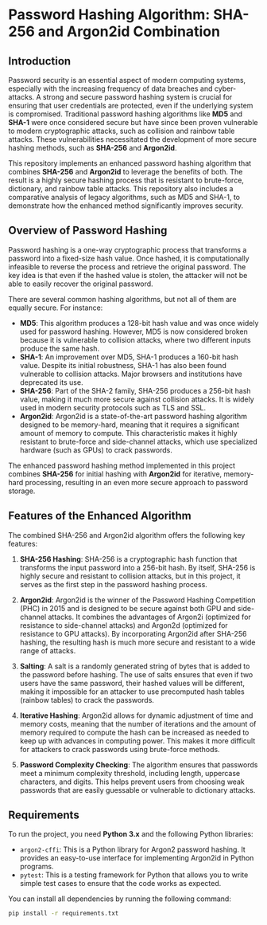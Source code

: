 # Password Hashing Algorithm: SHA-256 and Argon2id Combination

## Introduction

Password security is an essential aspect of modern computing systems, especially with the increasing frequency of data breaches and cyber-attacks. A strong and secure password hashing system is crucial for ensuring that user credentials are protected, even if the underlying system is compromised. Traditional password hashing algorithms like **MD5** and **SHA-1** were once considered secure but have since been proven vulnerable to modern cryptographic attacks, such as collision and rainbow table attacks. These vulnerabilities necessitated the development of more secure hashing methods, such as **SHA-256** and **Argon2id**.

This repository implements an enhanced password hashing algorithm that combines **SHA-256** and **Argon2id** to leverage the benefits of both. The result is a highly secure hashing process that is resistant to brute-force, dictionary, and rainbow table attacks. This repository also includes a comparative analysis of legacy algorithms, such as MD5 and SHA-1, to demonstrate how the enhanced method significantly improves security.

## Overview of Password Hashing

Password hashing is a one-way cryptographic process that transforms a password into a fixed-size hash value. Once hashed, it is computationally infeasible to reverse the process and retrieve the original password. The key idea is that even if the hashed value is stolen, the attacker will not be able to easily recover the original password.

There are several common hashing algorithms, but not all of them are equally secure. For instance:
- **MD5**: This algorithm produces a 128-bit hash value and was once widely used for password hashing. However, MD5 is now considered broken because it is vulnerable to collision attacks, where two different inputs produce the same hash.
- **SHA-1**: An improvement over MD5, SHA-1 produces a 160-bit hash value. Despite its initial robustness, SHA-1 has also been found vulnerable to collision attacks. Major browsers and institutions have deprecated its use.
- **SHA-256**: Part of the SHA-2 family, SHA-256 produces a 256-bit hash value, making it much more secure against collision attacks. It is widely used in modern security protocols such as TLS and SSL.
- **Argon2id**: Argon2id is a state-of-the-art password hashing algorithm designed to be memory-hard, meaning that it requires a significant amount of memory to compute. This characteristic makes it highly resistant to brute-force and side-channel attacks, which use specialized hardware (such as GPUs) to crack passwords.

The enhanced password hashing method implemented in this project combines **SHA-256** for initial hashing with **Argon2id** for iterative, memory-hard processing, resulting in an even more secure approach to password storage.

## Features of the Enhanced Algorithm

The combined SHA-256 and Argon2id algorithm offers the following key features:

1. **SHA-256 Hashing**: SHA-256 is a cryptographic hash function that transforms the input password into a 256-bit hash. By itself, SHA-256 is highly secure and resistant to collision attacks, but in this project, it serves as the first step in the password hashing process.

2. **Argon2id**: Argon2id is the winner of the Password Hashing Competition (PHC) in 2015 and is designed to be secure against both GPU and side-channel attacks. It combines the advantages of Argon2i (optimized for resistance to side-channel attacks) and Argon2d (optimized for resistance to GPU attacks). By incorporating Argon2id after SHA-256 hashing, the resulting hash is much more secure and resistant to a wide range of attacks.

3. **Salting**: A salt is a randomly generated string of bytes that is added to the password before hashing. The use of salts ensures that even if two users have the same password, their hashed values will be different, making it impossible for an attacker to use precomputed hash tables (rainbow tables) to crack the passwords.

4. **Iterative Hashing**: Argon2id allows for dynamic adjustment of time and memory costs, meaning that the number of iterations and the amount of memory required to compute the hash can be increased as needed to keep up with advances in computing power. This makes it more difficult for attackers to crack passwords using brute-force methods.

5. **Password Complexity Checking**: The algorithm ensures that passwords meet a minimum complexity threshold, including length, uppercase characters, and digits. This helps prevent users from choosing weak passwords that are easily guessable or vulnerable to dictionary attacks.

## Requirements

To run the project, you need **Python 3.x** and the following Python libraries:

- `argon2-cffi`: This is a Python library for Argon2 password hashing. It provides an easy-to-use interface for implementing Argon2id in Python programs.
- `pytest`: This is a testing framework for Python that allows you to write simple test cases to ensure that the code works as expected.

You can install all dependencies by running the following command:

```bash
pip install -r requirements.txt
